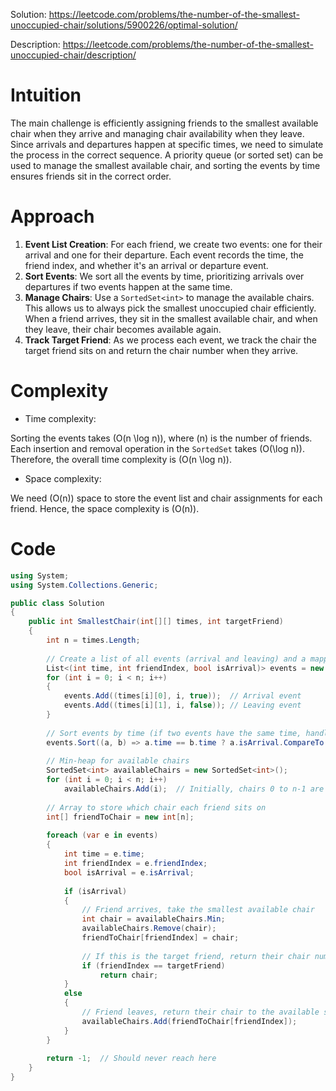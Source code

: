 Solution: https://leetcode.com/problems/the-number-of-the-smallest-unoccupied-chair/solutions/5900226/optimal-solution/

Description: https://leetcode.com/problems/the-number-of-the-smallest-unoccupied-chair/description/

# Intuition
<!-- Describe your first thoughts on how to solve this problem. -->
The main challenge is efficiently assigning friends to the smallest available chair when they arrive and managing chair availability when they leave. Since arrivals and departures happen at specific times, we need to simulate the process in the correct sequence. A priority queue (or sorted set) can be used to manage the smallest available chair, and sorting the events by time ensures friends sit in the correct order.

# Approach
<!-- Describe your approach to solving the problem. -->
1. **Event List Creation**: For each friend, we create two events: one for their arrival and one for their departure. Each event records the time, the friend index, and whether it's an arrival or departure event.
2. **Sort Events**: We sort all the events by time, prioritizing arrivals over departures if two events happen at the same time.
3. **Manage Chairs**: Use a `SortedSet<int>` to manage the available chairs. This allows us to always pick the smallest unoccupied chair efficiently. When a friend arrives, they sit in the smallest available chair, and when they leave, their chair becomes available again.
4. **Track Target Friend**: As we process each event, we track the chair the target friend sits on and return the chair number when they arrive.

# Complexity
- Time complexity:
<!-- Add your time complexity here, e.g. $$O(n)$$ -->
  Sorting the events takes \(O(n \log n)\), where \(n\) is the number of friends. Each insertion and removal operation in the `SortedSet` takes \(O(\log n)\). Therefore, the overall time complexity is \(O(n \log n)\).

- Space complexity:
<!-- Add your space complexity here, e.g. $$O(n)$$ -->
  We need \(O(n)\) space to store the event list and chair assignments for each friend. Hence, the space complexity is \(O(n)\).


# Code
```csharp []
using System;
using System.Collections.Generic;

public class Solution
{
    public int SmallestChair(int[][] times, int targetFriend)
    {
        int n = times.Length;
        
        // Create a list of all events (arrival and leaving) and a mapping to friend index
        List<(int time, int friendIndex, bool isArrival)> events = new List<(int, int, bool)>();
        for (int i = 0; i < n; i++)
        {
            events.Add((times[i][0], i, true));  // Arrival event
            events.Add((times[i][1], i, false)); // Leaving event
        }
        
        // Sort events by time (if two events have the same time, handle arrival before departure)
        events.Sort((a, b) => a.time == b.time ? a.isArrival.CompareTo(b.isArrival) : a.time.CompareTo(b.time));
        
        // Min-heap for available chairs
        SortedSet<int> availableChairs = new SortedSet<int>();
        for (int i = 0; i < n; i++)
            availableChairs.Add(i);  // Initially, chairs 0 to n-1 are available
        
        // Array to store which chair each friend sits on
        int[] friendToChair = new int[n];
        
        foreach (var e in events)
        {
            int time = e.time;
            int friendIndex = e.friendIndex;
            bool isArrival = e.isArrival;
            
            if (isArrival)
            {
                // Friend arrives, take the smallest available chair
                int chair = availableChairs.Min;
                availableChairs.Remove(chair);
                friendToChair[friendIndex] = chair;
                
                // If this is the target friend, return their chair number
                if (friendIndex == targetFriend)
                    return chair;
            }
            else
            {
                // Friend leaves, return their chair to the available set
                availableChairs.Add(friendToChair[friendIndex]);
            }
        }
        
        return -1;  // Should never reach here
    }
}

```
